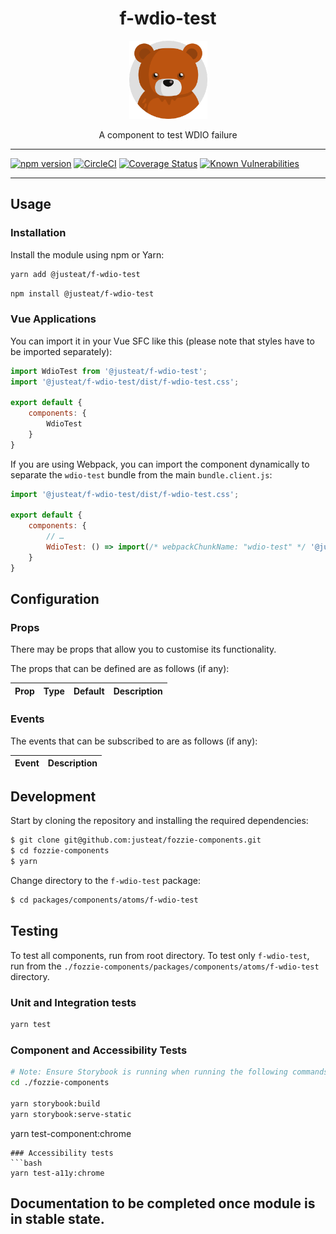<div align="center">

# f-wdio-test

<img width="125" alt="Fozzie Bear" src="../../../../bear.png" />

A component to test WDIO failure

</div>

---

[![npm version](https://badge.fury.io/js/%40justeat%2Ff-wdio-test.svg)](https://badge.fury.io/js/%40justeat%2Ff-wdio-test)
[![CircleCI](https://circleci.com/gh/justeat/fozzie-components.svg?style=svg)](https://circleci.com/gh/justeat/workflows/fozzie-components)
[![Coverage Status](https://coveralls.io/repos/github/justeat/f-wdio-test/badge.svg)](https://coveralls.io/github/justeat/f-wdio-test)
[![Known Vulnerabilities](https://snyk.io/test/github/justeat/f-wdio-test/badge.svg?targetFile=package.json)](https://snyk.io/test/github/justeat/f-wdio-test?targetFile=package.json)

---

## Usage

### Installation

Install the module using npm or Yarn:

```sh
yarn add @justeat/f-wdio-test
```

```sh
npm install @justeat/f-wdio-test
```



### Vue Applications

You can import it in your Vue SFC like this (please note that styles have to be imported separately):

```js
import WdioTest from '@justeat/f-wdio-test';
import '@justeat/f-wdio-test/dist/f-wdio-test.css';

export default {
    components: {
        WdioTest
    }
}
```

If you are using Webpack, you can import the component dynamically to separate the `wdio-test` bundle from the main `bundle.client.js`:

```js
import '@justeat/f-wdio-test/dist/f-wdio-test.css';

export default {
    components: {
        // …
        WdioTest: () => import(/* webpackChunkName: "wdio-test" */ '@justeat/f-wdio-test')
    }
}
```

## Configuration

### Props

There may be props that allow you to customise its functionality.

The props that can be defined are as follows (if any):

| Prop  | Type  | Default | Description |
| ----- | ----- | ------- | ----------- |

### Events

The events that can be subscribed to are as follows (if any):

| Event | Description |
| ----- | ----------- |

## Development

Start by cloning the repository and installing the required dependencies:

```sh
$ git clone git@github.com:justeat/fozzie-components.git
$ cd fozzie-components
$ yarn
```

Change directory to the `f-wdio-test` package:

```sh
$ cd packages/components/atoms/f-wdio-test
```

## Testing

To test all components, run from root directory.
To test only `f-wdio-test`, run from the `./fozzie-components/packages/components/atoms/f-wdio-test` directory.

### Unit and Integration tests

```sh
yarn test
```

### Component and Accessibility Tests

```bash
# Note: Ensure Storybook is running when running the following commands
cd ./fozzie-components

yarn storybook:build
yarn storybook:serve-static
```

yarn test-component:chrome
```
### Accessibility tests
```bash
yarn test-a11y:chrome
```
## Documentation to be completed once module is in stable state.


